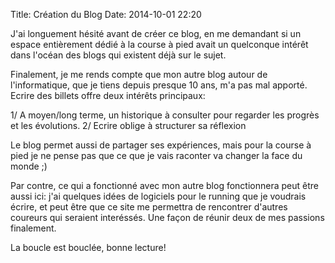 Title: Création du Blog
Date: 2014-10-01 22:20

J'ai longuement hésité avant de créer ce blog, en me demandant si un espace entièrement
dédié à la course à pied avait un quelconque intérêt dans l'océan des blogs qui
existent déjà sur le sujet.

Finalement, je me rends compte que mon autre blog autour de l'informatique, que je tiens
depuis presque 10 ans, m'a pas mal apporté. Ecrire des billets offre deux intérêts
principaux:

1/ A moyen/long terme, un historique à consulter pour regarder les progrès et les 
   évolutions.
2/ Ecrire oblige à structurer sa réflexion

Le blog permet aussi de partager ses expériences, mais pour la course à pied
je ne pense pas que ce que je vais raconter va changer la face du monde ;)

Par contre, ce qui a fonctionné avec mon autre blog fonctionnera peut être aussi ici:
j'ai quelques idées de logiciels pour le running que je voudrais écrire, et peut 
être que ce site me permettra de rencontrer d'autres coureurs qui seraient interéssés.
Une façon de réunir deux de mes passions finalement. 

La boucle est bouclée, bonne lecture!

